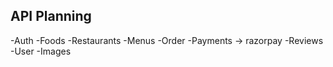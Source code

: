 ## API Planning

-Auth
-Foods
-Restaurants
-Menus
-Order
-Payments       ->      razorpay
-Reviews
-User
-Images